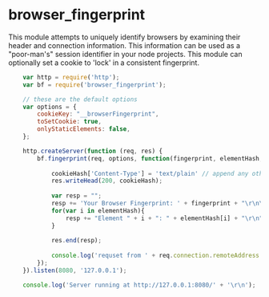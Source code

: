 # browser_fingerprint

This module attempts to uniquely identify browsers by examining their header and connection information.  This information can be used as a "poor-man's" session identifier in your node projects. This module can optionally set a cookie to 'lock' in a consistent fingerprint. 

```javascript
	var http = require('http');
	var bf = require('browser_fingerprint');

	// these are the default options
	var options = {
		cookieKey: "__browserFingerprint",
		toSetCookie: true,
		onlyStaticElements: false,
	};

	http.createServer(function (req, res) {
		bf.fingerprint(req, options, function(fingerprint, elementHash, cookieHash){
			
			cookieHash['Content-Type'] = 'text/plain' // append any other headers you want
			res.writeHead(200, cookieHash);
			
			var resp = "";
			resp += 'Your Browser Fingerprint: ' + fingerprint + "\r\n\r\n";
			for(var i in elementHash){
				resp += "Element " + i + ": " + elementHash[i] + "\r\n";
			}
			
			res.end(resp);
			
			console.log('requset from ' + req.connection.remoteAddress + ', fingerprint -> ' + fingerprint);
		});
	}).listen(8080, '127.0.0.1');

	console.log('Server running at http://127.0.0.1:8080/' + '\r\n');
```